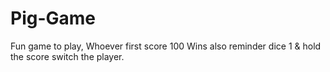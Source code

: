 # Pig-Game
Fun game to play, Whoever first score 100 Wins also reminder dice 1 &amp; hold the score switch the player.
